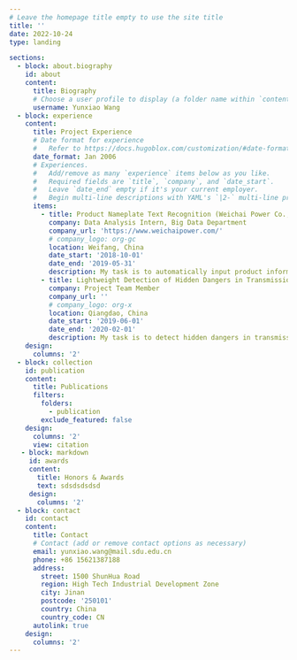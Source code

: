 ```yaml
---
# Leave the homepage title empty to use the site title
title: ''
date: 2022-10-24
type: landing

sections:
  - block: about.biography
    id: about
    content:
      title: Biography
      # Choose a user profile to display (a folder name within `content/authors/`)
      username: Yunxiao Wang
  - block: experience
    content:
      title: Project Experience
      # Date format for experience
      #   Refer to https://docs.hugoblox.com/customization/#date-format
      date_format: Jan 2006
      # Experiences.
      #   Add/remove as many `experience` items below as you like.
      #   Required fields are `title`, `company`, and `date_start`.
      #   Leave `date_end` empty if it's your current employer.
      #   Begin multi-line descriptions with YAML's `|2-` multi-line prefix.
      items:
        - title: Product Nameplate Text Recognition (Weichai Power Co., LTD)
          company: Data Analysis Intern, Big Data Department
          company_url: 'https://www.weichaipower.com/'
          # company_logo: org-gc
          location: Weifang, China
          date_start: '2018-10-01'
          date_end: '2019-05-31'
          description: My task is to automatically input product information by utilizing natural scene text detection models like EAST, CTPN, and text recognition models like CRNN to detect and identify irregularly arranged words on the product nameplate.
        - title: Lightweight Detection of Hidden Dangers in Transmission Line (Shanda-Zhiyang Joint Laboratory)
          company: Project Team Member
          company_url: ''
          # company_logo: org-x
          location: Qiangdao, China
          date_start: '2019-06-01'
          date_end: '2020-02-01'
          description: My task is to detect hidden dangers in transmission lines by utilizing lightweight convolutional neural networks such as ShuffleNet and MobileNet, as well as object detection models like Faster R-CNN.
    design:
      columns: '2'
  - block: collection
    id: publication
    content:
      title: Publications
      filters:
        folders:
          - publication
        exclude_featured: false
    design:
      columns: '2'
      view: citation
   - block: markdown
     id: awards
     content:
       title: Honors & Awards
       text: sdsdsdsdsd
     design:
       columns: '2'
  - block: contact
    id: contact
    content:
      title: Contact
      # Contact (add or remove contact options as necessary)
      email: yunxiao.wang@mail.sdu.edu.cn
      phone: +86 15621387188
      address:
        street: 1500 ShunHua Road
        region: High Tech Industrial Development Zone
        city: Jinan
        postcode: '250101'
        country: China
        country_code: CN
      autolink: true
    design:
      columns: '2'
---
```

